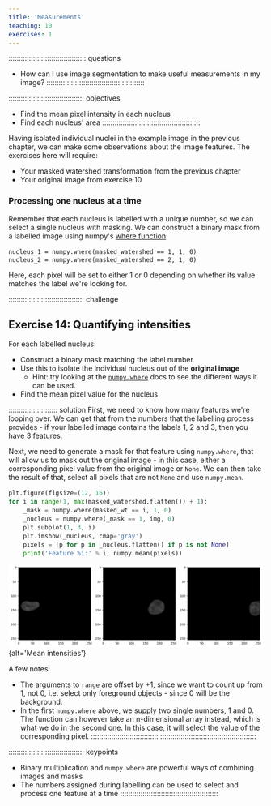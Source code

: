```yaml
---
title: 'Measurements'
teaching: 10
exercises: 1
---
```


:::::::::::::::::::::::::::::::::::::: questions 
- How can I use image segmentation to make useful measurements in my image?
::::::::::::::::::::::::::::::::::::::::::::::::

::::::::::::::::::::::::::::::::::::: objectives
- Find the mean pixel intensity in each nucleus
- Find each nucleus' area
::::::::::::::::::::::::::::::::::::::::::::::::

Having isolated individual nuclei in the example image in the previous chapter, we
can make some observations about the image features. The exercises here will
require:

- Your masked watershed transformation from the previous chapter
- Your original image from exercise 10

### Processing one nucleus at a time

Remember that each nucleus is labelled with a unique number, so we can select a
single nucleus with masking. We can construct a binary mask from a labelled image
using numpy's [where function](https://numpy.org/doc/stable/reference/generated/numpy.where.html):

    nucleus_1 = numpy.where(masked_watershed == 1, 1, 0)
    nucleus_2 = numpy.where(masked_watershed == 2, 1, 0)

Here, each pixel will be set to either 1 or 0 depending on whether its value
matches the label we're looking for.

::::::::::::::::::::::::::::::::::::: challenge 
## Exercise 14: Quantifying intensities

For each labelled nucleus:

- Construct a binary mask matching the label number
- Use this to isolate the individual nucleus out of the **original image**
  - Hint: try looking at the [`numpy.where`](https://numpy.org/doc/stable/reference/generated/numpy.where.html)
    docs to see the different ways it can be used.
- Find the mean pixel value for the nucleus

:::::::::::::::::::::::: solution
First, we need to know how many features we're looping over. We can get that from the
numbers that the labelling process provides - if your labelled image contains the
labels 1, 2 and 3, then you have 3 features.

Next, we need to generate a mask for that feature using `numpy.where`, that will
allow us to mask out the original image - in this case, either a corresponding
pixel value from the original image or `None`. We can then take the result of that,
select all pixels that are not `None` and use `numpy.mean`.

```python
plt.figure(figsize=(12, 16))
for i in range(1, max(masked_watershed.flatten()) + 1):
    _mask = numpy.where(masked_wt == i, 1, 0)
    _nucleus = numpy.where(_mask == 1, img, 0)
    plt.subplot(1, 3, i)
    plt.imshow(_nucleus, cmap='gray')
    pixels = [p for p in _nucleus.flatten() if p is not None]
    print('Feature %i:' % i, numpy.mean(pixels))
```

![](fig/4_1_mean_intensities.png){alt='Mean intensities'}

A few notes:

- The arguments to `range` are offset by +1, since we want to count up from 1, not 0,
  i.e. select only foreground objects - since 0 will be the background.
- In the first `numpy.where` above, we supply two single numbers, 1 and 0. The function
  can however take an n-dimensional array instead, which is what we do in the second one.
  In this case, it will select the value of the corresponding pixel.
:::::::::::::::::::::::::::::::::
:::::::::::::::::::::::::::::::::::::::::::::::

::::::::::::::::::::::::::::::::::::: keypoints 
- Binary multiplication and `numpy.where` are powerful ways of combining images and masks
- The numbers assigned during labelling can be used to select and process one feature at a time
::::::::::::::::::::::::::::::::::::::::::::::::
